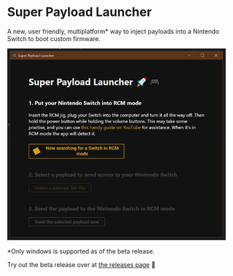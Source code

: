 # Super Payload Launcher
A new, user friendly, multiplatform* way to inject payloads into a Nintendo Switch to boot custom firmware.

![Super Payload Launcher teaser image](.github/img/spl.jpg)

*Only windows is supported as of the beta release.

Try out the beta release over at [the releases page](https://github.com/versionxcontrol/super-payload-launcher/releases) 🥳
